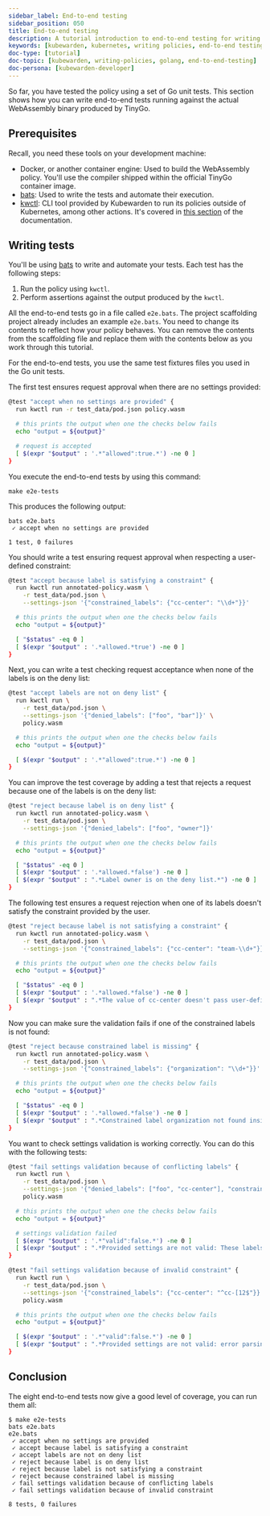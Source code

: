 ```yaml
---
sidebar_label: End-to-end testing
sidebar_position: 050
title: End-to-end testing
description: A tutorial introduction to end-to-end testing for writing Kubewarden policies in the Go language.
keywords: [kubewarden, kubernetes, writing policies, end-to-end testing, golang, go]
doc-type: [tutorial]
doc-topic: [kubewarden, writing-policies, golang, end-to-end-testing]
doc-persona: [kubewarden-developer]
---
```


So far, you have tested the policy using a set of Go unit tests.
This section shows how you can write end-to-end tests running against the actual WebAssembly binary produced by TinyGo.

## Prerequisites

Recall, you need these tools on your development machine:

- Docker, or another container engine: Used to build the WebAssembly policy.
You'll use the compiler shipped within the official TinyGo container image.
- [bats](https://github.com/bats-core/bats-core):
Used to write the tests and automate their execution.
- [kwctl](https://github.com/kubewarden/kwctl/releases):
CLI tool provided by Kubewarden to run its policies outside of Kubernetes, among other actions.
It's covered in [this section](/testing-policies/01-intro.md) of the documentation.

## Writing tests

You'll be using
[bats](https://github.com/bats-core/bats-core)
to write and automate your tests.
Each test has the following steps:

1. Run the policy using `kwctl`.
1. Perform assertions against the output produced by the `kwctl`.

All the end-to-end tests go in a file called `e2e.bats`.
The project scaffolding project already includes an example `e2e.bats`.
You need to change its contents to reflect how your policy behaves.
You can remove the contents from the scaffolding file and replace them with the contents below as you work through this tutorial.

For the end-to-end tests, you use the same test fixtures files you used in the Go unit tests.

The first test ensures request approval when there are no settings provided:

```bash
@test "accept when no settings are provided" {
  run kwctl run -r test_data/pod.json policy.wasm

  # this prints the output when one the checks below fails
  echo "output = ${output}"

  # request is accepted
  [ $(expr "$output" : '.*"allowed":true.*') -ne 0 ]
}
```

You execute the end-to-end tests by using this command:

```console
make e2e-tests
```

This produces the following output:

```console
bats e2e.bats
 ✓ accept when no settings are provided

1 test, 0 failures
```

You should write a test ensuring request approval when respecting a user-defined constraint:

```bash
@test "accept because label is satisfying a constraint" {
  run kwctl run annotated-policy.wasm \
    -r test_data/pod.json \
    --settings-json '{"constrained_labels": {"cc-center": "\\d+"}}'

  # this prints the output when one the checks below fails
  echo "output = ${output}"

  [ "$status" -eq 0 ]
  [ $(expr "$output" : '.*allowed.*true') -ne 0 ]
}
```

Next, you can write a test checking request acceptance when none of the labels is on the deny list:

```bash
@test "accept labels are not on deny list" {
  run kwctl run \
    -r test_data/pod.json \
    --settings-json '{"denied_labels": ["foo", "bar"]}' \
    policy.wasm

  # this prints the output when one the checks below fails
  echo "output = ${output}"

  [ $(expr "$output" : '.*"allowed":true.*') -ne 0 ]
}
```

You can improve the test coverage by adding a test that rejects a request because one of the labels is on the deny list:

```bash
@test "reject because label is on deny list" {
  run kwctl run annotated-policy.wasm \
    -r test_data/pod.json \
    --settings-json '{"denied_labels": ["foo", "owner"]}'

  # this prints the output when one the checks below fails
  echo "output = ${output}"

  [ "$status" -eq 0 ]
  [ $(expr "$output" : '.*allowed.*false') -ne 0 ]
  [ $(expr "$output" : ".*Label owner is on the deny list.*") -ne 0 ]
}
```

The following test ensures a request rejection when one of its labels doesn't
satisfy the constraint provided by the user.

```bash
@test "reject because label is not satisfying a constraint" {
  run kwctl run annotated-policy.wasm \
    -r test_data/pod.json \
    --settings-json '{"constrained_labels": {"cc-center": "team-\\d+"}}'

  # this prints the output when one the checks below fails
  echo "output = ${output}"

  [ "$status" -eq 0 ]
  [ $(expr "$output" : '.*allowed.*false') -ne 0 ]
  [ $(expr "$output" : ".*The value of cc-center doesn't pass user-defined constraint.*") -ne 0 ]
}
```

Now you can make sure the validation fails if one of the constrained labels is
not found:

```bash
@test "reject because constrained label is missing" {
  run kwctl run annotated-policy.wasm \
    -r test_data/pod.json \
    --settings-json '{"constrained_labels": {"organization": "\\d+"}}'

  # this prints the output when one the checks below fails
  echo "output = ${output}"

  [ "$status" -eq 0 ]
  [ $(expr "$output" : '.*allowed.*false') -ne 0 ]
  [ $(expr "$output" : ".*Constrained label organization not found inside of Pod.*") -ne 0 ]
}
```

You want to check settings validation is working correctly.
You can do this with the following tests:

```bash
@test "fail settings validation because of conflicting labels" {
  run kwctl run \
    -r test_data/pod.json \
    --settings-json '{"denied_labels": ["foo", "cc-center"], "constrained_labels": {"cc-center": "^cc-\\d+$"}}' \
    policy.wasm

  # this prints the output when one the checks below fails
  echo "output = ${output}"

  # settings validation failed
  [ $(expr "$output" : '.*"valid":false.*') -ne 0 ]
  [ $(expr "$output" : ".*Provided settings are not valid: These labels cannot be constrained and denied at the same time: Set{cc-center}.*") -ne 0 ]
}

@test "fail settings validation because of invalid constraint" {
  run kwctl run \
    -r test_data/pod.json \
    --settings-json '{"constrained_labels": {"cc-center": "^cc-[12$"}}' \
    policy.wasm

  # this prints the output when one the checks below fails
  echo "output = ${output}"

  [ $(expr "$output" : '.*"valid":false.*') -ne 0 ]
  [ $(expr "$output" : ".*Provided settings are not valid: error parsing regexp.*") -ne 0 ]
}
```

## Conclusion

The eight end-to-end tests now give a good level of coverage, you can run them all:

```shell
$ make e2e-tests
bats e2e.bats
e2e.bats
 ✓ accept when no settings are provided
 ✓ accept because label is satisfying a constraint
 ✓ accept labels are not on deny list
 ✓ reject because label is on deny list
 ✓ reject because label is not satisfying a constraint
 ✓ reject because constrained label is missing
 ✓ fail settings validation because of conflicting labels
 ✓ fail settings validation because of invalid constraint

8 tests, 0 failures
```
